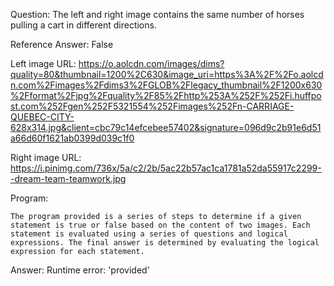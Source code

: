 Question: The left and right image contains the same number of horses pulling a cart in different directions.

Reference Answer: False

Left image URL: https://o.aolcdn.com/images/dims?quality=80&thumbnail=1200%2C630&image_uri=https%3A%2F%2Fo.aolcdn.com%2Fimages%2Fdims3%2FGLOB%2Flegacy_thumbnail%2F1200x630%2Fformat%2Fjpg%2Fquality%2F85%2Fhttp%253A%252F%252Fi.huffpost.com%252Fgen%252F5321554%252Fimages%252Fn-CARRIAGE-QUEBEC-CITY-628x314.jpg&client=cbc79c14efcebee57402&signature=096d9c2b91e6d51a66d60f1621ab0399d039c1f0

Right image URL: https://i.pinimg.com/736x/5a/c2/2b/5ac22b57ac1ca1781a52da55917c2299--dream-team-teamwork.jpg

Program:

```
The program provided is a series of steps to determine if a given statement is true or false based on the content of two images. Each statement is evaluated using a series of questions and logical expressions. The final answer is determined by evaluating the logical expression for each statement.
```
Answer: Runtime error: 'provided'

